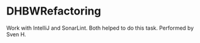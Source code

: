 # DHBWRefactoring
Work with IntelliJ and SonarLint. Both helped to do this task.
Performed by Sven H.
